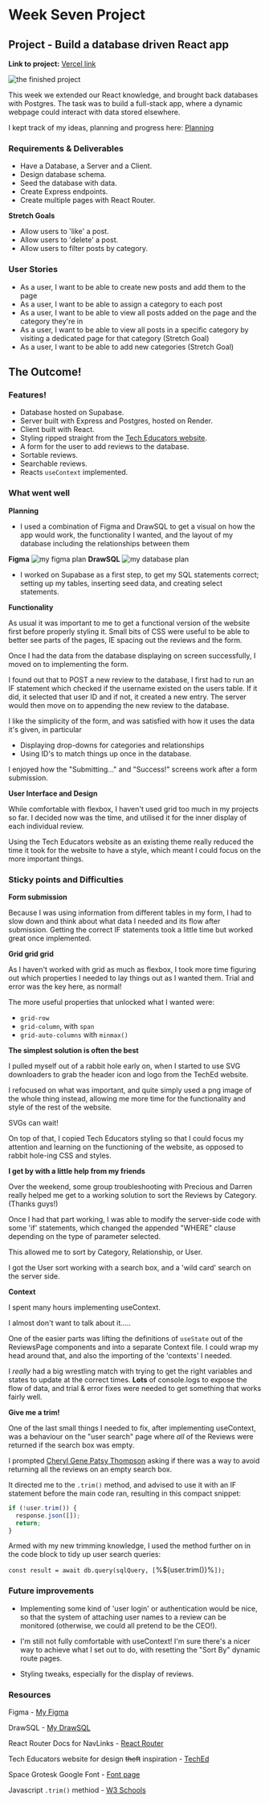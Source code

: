 # Week Seven Project

## Project - Build a database driven React app

**Link to project:** [Vercel link](https://tech-ed-reviews.vercel.app/)

![the finished project](readme-images/Finished-Project.png)

This week we extended our React knowledge, and brought back databases with Postgres.
The task was to build a full-stack app, where a dynamic webpage could interact with data stored elsewhere.

I kept track of my ideas, planning and progress here: [Planning](https://frankjs.notion.site/Day-Thirty-Two-Project-Full-Stack-Guestbook-e4e5d64b56a64e5aad337c179d55822c?pvs=4)

### Requirements & Deliverables

- Have a Database, a Server and a Client.
- Design database schema.
- Seed the database with data.
- Create Express endpoints.
- Create multiple pages with React Router.

**Stretch Goals**

- Allow users to 'like' a post.
- Allow users to 'delete' a post.
- Allow users to filter posts by category.

### User Stories

- As a user, I want to be able to create new posts and add them to the page
- As a user, I want to be able to assign a category to each post
- As a user, I want to be able to view all posts added on the page and the category they're in
- As a user, I want to be able to view all posts in a specific category by visiting a dedicated page for that category (Stretch Goal)
- As a user, I want to be able to add new categories (Stretch Goal)

## The Outcome!

### Features!

- Database hosted on Supabase.
- Server built with Express and Postgres, hosted on Render.
- Client built with React.
- Styling ripped straight from the [Tech Educators website](https://techeducators.co.uk/).
- A form for the user to add reviews to the database.
- Sortable reviews.
- Searchable reviews.
- Reacts `useContext` implemented.

### What went well

**Planning**

- I used a combination of Figma and DrawSQL to get a visual on how the app would work, the functionality I wanted, and the layout of my database including the relationships between them

**Figma**
![my figma plan](readme-images/week-07-figma-plan.png)
**DrawSQL**
![my database plan](readme-images/week-07-database-plan.png)

- I worked on Supabase as a first step, to get my SQL statements correct; setting up my tables, inserting seed data, and creating select statements.

**Functionality**

As usual it was important to me to get a functional version of the website first before properly styling it. Small bits of CSS were useful to be able to better see parts of the pages, IE spacing out the reviews and the form.

Once I had the data from the database displaying on screen successfully, I moved on to implementing the form.

I found out that to POST a new review to the database, I first had to run an IF statement which checked if the username existed on the users table. If it did, it selected that user ID and if not, it created a new entry. The server would then move on to appending the new review to the database.

I like the simplicity of the form, and was satisfied with how it uses the data it's given, in particular

- Displaying drop-downs for categories and relationships
- Using ID's to match things up once in the database.

I enjoyed how the "Submitting..." and "Success!" screens work after a form submission.

**User Interface and Design**

While comfortable with flexbox, I haven't used grid too much in my projects so far. I decided now was the time, and utilised it for the inner display of each individual review.

Using the Tech Educators website as an existing theme really reduced the time it took for the website to have a style, which meant I could focus on the more important things.

### Sticky points and Difficulties

**Form submission**

Because I was using information from different tables in my form, I had to slow down and think about what data I needed and its flow after submission. Getting the correct IF statements took a little time but worked great once implemented.

**Grid grid grid**

As I haven't worked with grid as much as flexbox, I took more time figuring out which properties I needed to lay things out as I wanted them. Trial and error was the key here, as normal!

The more useful properties that unlocked what I wanted were:

- `grid-row`
- `grid-column`, with `span`
- `grid-auto-columns` with `minmax()`

**The simplest solution is often the best**

I pulled myself out of a rabbit hole early on, when I started to use SVG downloaders to grab the header icon and logo from the TechEd website.

I refocused on what was important, and quite simply used a png image of the whole thing instead, allowing me more time for the functionality and style of the rest of the website.

SVGs can wait!

On top of that, I copied Tech Educators styling so that I could focus my attention and learning on the functioning of the website, as opposed to rabbit hole-ing CSS and styles.

**I get by with a little help from my friends**

Over the weekend, some group troubleshooting with Precious and Darren really helped me get to a working solution to sort the Reviews by Category. (Thanks guys!)

Once I had that part working, I was able to modify the server-side code with some 'if' statements, which changed the appended "WHERE" clause depending on the type of parameter selected.

This allowed me to sort by Category, Relationship, or User.

I got the User sort working with a search box, and a 'wild card' search on the server side.

**Context**

I spent many hours implementing useContext.

I almost don't want to talk about it.....

One of the easier parts was lifting the definitions of `useState` out of the ReviewsPage components and into a separate Context file. I could wrap my head around that, and also the importing of the 'contexts' I needed.

I _really_ had a big wrestling match with trying to get the right variables and states to update at the correct times. **Lots** of console.logs to expose the flow of data, and trial & error fixes were needed to get something that works fairly well.

**Give me a trim!**

One of the last small things I needed to fix, after implementing useContext, was a behaviour on the "user search" page where _all_ of the Reviews were returned if the search box was empty.

I prompted [Cheryl Gene Patsy Thompson](https://chatgpt.com/) asking if there was a way to avoid returning all the reviews on an empty search box.

It directed me to the `.trim()` method, and advised to use it with an IF statement before the main code ran, resulting in this compact snippet:

```javascript
if (!user.trim()) {
  response.json([]);
  return;
}
```

Armed with my new trimming knowledge, I used the method further on in the code block to tidy up user search queries:

`const result = await db.query(sqlQuery, [`%${user.trim()}%`]);`

### Future improvements

- Implementing some kind of 'user login' or authentication would be nice, so that the system of attaching user names to a review can be monitored (otherwise, we could all pretend to be the CEO!).

- I'm still not fully comfortable with useContext! I'm sure there's a nicer way to achieve what I set out to do, with resetting the "Sort By" dynamic route pages.

- Styling tweaks, especially for the display of reviews.

### Resources

Figma - [My Figma](https://www.figma.com/file/bV6ZzcJXjXRlSJWiVmF3t0/Week-07-Project-Planning?type=whiteboard&node-id=2%3A84&t=J2XrAqaawgMOeb9j-1)

DrawSQL - [My DrawSQL](https://drawsql.app/teams/personal-1367/diagrams/07-week-seven-project)

React Router Docs for NavLinks - [React Router](https://reactrouter.com/en/main/components/nav-link)

Tech Educators website for design ~~theft~~ inspiration - [TechEd](https://techeducators.co.uk/)

Space Grotesk Google Font - [Font page](https://fonts.google.com/specimen/Space+Grotesk)

Javascript `.trim()` methiod - [W3 Schools](https://www.w3schools.com/jsref/jsref_trim_string.asp)

